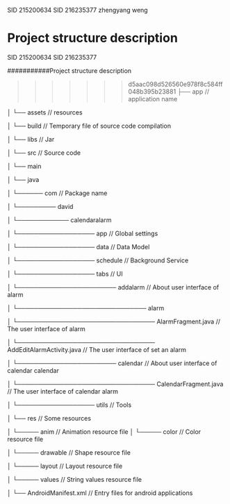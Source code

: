 ﻿﻿SID 215200634 SID 216235377
zhengyang weng

Project structure description
=======
SID 215200634 
SID 216235377


###########Project structure description

>>>>>>> d5aac098d526560e978f8c584ff048b395b23881
├── app                       		          								// application name

│   └── assets                    		      								// resources

│   └── build                    		      								// Temporary file of source code compilation

│   └── libs                    		      								// Jar

│	└── src                     		      								// Source code

│		└── main                		

│			└── java            		

│			└────── com                       								// Package name

│			└───────── david

│			└──────────── calendaralarm

│			└────────────────── app           								// Global settings 

│			└────────────────── data          								// Data Model

│			└────────────────── schedule      								// Background Service

│			└────────────────── tabs          								// UI

│			└─────────────────────── addalarm 								// About user interface of alarm

│			└────────────────────────────── alarm

│			└──────────────────────────────── AlarmFragment.java            // The user interface of alarm

│			└──────────────────────────────── AddEditAlarmActivity.java     // The user interface of set an alarm

│			└─────────────────────── calendar                               // About user interface of calendar calendar

│			└──────────────────────────────── CalendarFragment.java         // The user interface of calendar alarm

│			└────────────────── utils	      								// Tools

│			└── res            		          								// Some resources

│			└───── anim            		          						    // Animation resource file
│			└───── color            		          						// Color resource file

│			└───── drawable            		          						// Shape resource file

│			└───── layout            		          						// Layout resource file

│			└───── values            		          						// String values resource file

│			└── AndroidManifest.xml           								// Entry files for android applications

